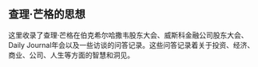 
## 查理·芒格的思想

这里收录了查理·芒格在伯克希尔哈撒韦股东大会、威斯科金融公司股东大会、Daily Journal年会以及一些访谈的问答记录。这些问答记录着关于投资、经济、商业、公司、人生等方面的智慧和洞见。

